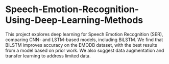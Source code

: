 # Speech-Emotion-Recognition-Using-Deep-Learning-Methods
This project explores deep learning for Speech Emotion Recognition (SER), comparing CNN- and LSTM-based models, including BiLSTM.  We find that BiLSTM improves accuracy on the EMODB dataset, with the best results from a model based on prior work. We also suggest data augmentation and transfer learning to address limited data.
